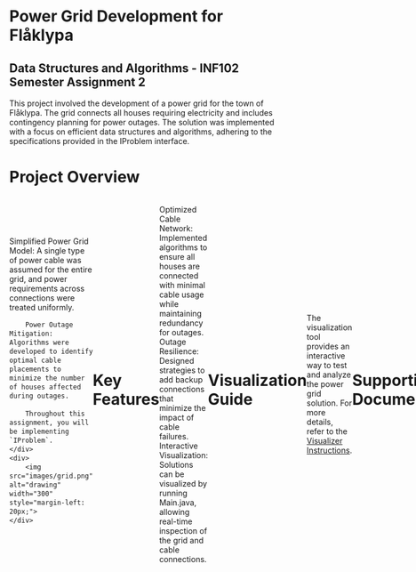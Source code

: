 # Power Grid Development for Flåklypa
## Data Structures and Algorithms - INF102 Semester Assignment 2
This project involved the development of a power grid for the town of Flåklypa. The grid connects all houses requiring electricity and includes contingency planning for power outages. The solution was implemented with a focus on efficient data structures and algorithms, adhering to the specifications provided in the IProblem interface.

# Project Overview
<div style="display: flex; align-items: center; justify-content: space-between;">
    <div style="flex: 1;">
        Simplified Power Grid Model: A single type of power cable was assumed for the entire grid, and power requirements across connections were treated uniformly. 
        
        Power Outage Mitigation: Algorithms were developed to identify optimal cable placements to minimize the number of houses affected during outages.

        Throughout this assignment, you will be implementing `IProblem`.
    </div>
    <div>
        <img src="images/grid.png" alt="drawing" width="300" style="margin-left: 20px;">
    </div>
</div>

# Key Features
Optimized Cable Network: Implemented algorithms to ensure all houses are connected with minimal cable usage while maintaining redundancy for outages.
Outage Resilience: Designed strategies to add backup connections that minimize the impact of cable failures.
Interactive Visualization: Solutions can be visualized by running Main.java, allowing real-time inspection of the grid and cable connections.

# Visualization Guide
The visualization tool provides an interactive way to test and analyze the power grid solution. For more details, refer to the [Visualizer Instructions](./guide/visualizer.md).

# Supporting Documentation
- [Task 1 Implementation Details](./guide/task1.md)  
- [Task 2 Implementation Details](./guide/task2.md)  
- [Task 3 Implementation Details](./guide/task3.md)  

